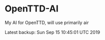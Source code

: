 # OpenTTD-AI
My AI for OpenTTD, will use primarily air

Latest backup: Sun Sep 15 10:45:01 UTC 2019
